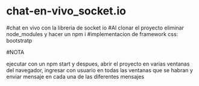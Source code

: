 # chat-en-vivo_socket.io

#chat en vivo con la libreria de socket io
#Al clonar el proyecto eliminar node_modules y hacer un npm i
#implementacion de framework css: bootstratp

#NOTA




ejecutar con un npm start y despues, abrir el proyecto en varias ventanas del navegador, ingresar con usuario en todas las ventanas que se habran y enviar mensaje en cada una de las diferentes mensajes
